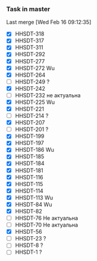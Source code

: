 ### Task in master

Last merge  [Wed Feb 16 09:12:35]

- [X] HHSDT-318
- [X] HHSDT-317
- [X] HHSDT-311
- [X] HHSDT-292
- [X] HHSDT-277
- [X] HHSDT-272 Wu
- [X] HHSDT-264
- [ ] HHSDT-249 ?
- [X] HHSDT-242
- [ ] HHSDT-232 не актуальна
- [X] HHSDT-225 Wu
- [X] HHSDT-221
- [ ] HHSDT-214 ?
- [X] HHSDT-207 
- [ ] HHSDT-201 ?
- [X] HHSDT-199
- [X] HHSDT-197
- [X] HHSDT-186 Wu
- [X] HHSDT-185
- [X] HHSDT-184
- [X] HHSDT-181
- [X] HHSDT-116
- [X] HHSDT-115
- [X] HHSDT-114
- [X] HHSDT-113 Wu
- [X] HHSDT-84 Wu
- [X] HHSDT-82
- [ ] HHSDT-76 Не актуальна
- [ ] HHSDT-70 Не актуальна
- [X] HHSDT-56
- [ ] HHSDT-23 ?
- [ ] HHSDT-8  ?
- [ ] HHSDT-1  ? 
